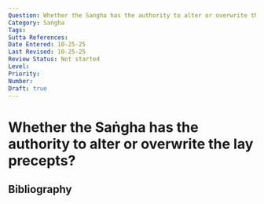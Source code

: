 ```yaml
---
Question: Whether the Saṅgha has the authority to alter or overwrite the lay precepts?
Category: Saṅgha
Tags: 
Sutta References: 
Date Entered: 10-25-25
Last Revised: 10-25-25
Review Status: Not started
Level: 
Priority: 
Number: 
Draft: true
---
```


# Whether the Saṅgha has the authority to alter or overwrite the lay precepts?

## Bibliography

<!-- 

Notes:



-->